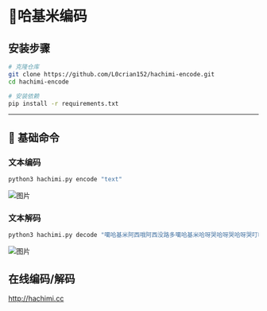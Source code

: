 # 🚀哈基米编码

## 安装步骤

```bash
# 克隆仓库
git clone https://github.com/L0crian152/hachimi-encode.git
cd hachimi-encode

# 安装依赖
pip install -r requirements.txt
```

---

## 🔧 基础命令

### 文本编码

```bash
python3 hachimi.py encode "text"
```
![图片](https://github.com/user-attachments/assets/0291f085-584a-43f2-b0d2-10e036b6e7ee)

### 文本解码

```bash
python3 hachimi.py decode "噶哈基米阿西哦阿西没路多噶哈基米哈呀哭哈呀哭哈呀哭叮咚鸡噶哈呀哭阿西曼波曼波阿西噶哈基米哈呀哭哦哈呀哭没路多噶哈基米曼波哦奶龙马集里噶叮咚鸡奶龙叮咚鸡曼波奶龙噶哈！阿西多哈呀哭没路多"

```
![图片](https://github.com/user-attachments/assets/e93e8601-2989-4554-8dc3-0131faec5910)



## 在线编码/解码
http://hachimi.cc
